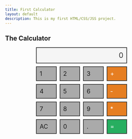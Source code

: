```yaml
---
title: First Calculator
layout: default
description: This is my first HTML/CSS/JSS project.
---
```


## The Calculator

<style>
  .calculator-container {
    display: grid;
    grid-template-columns: repeat(4, 1fr);
    gap: 10px;
    max-width: 300px;
    margin: auto;
  }
  .calculator-output {
    grid-column: span 4;
    padding: 10px;
    background-color: #f5f5f5;
    border: 2px solid #333;
    text-align: right;
    font-size: 24px;
    color: #333
  }
  .calculator-button {
    padding: 10px;
    background-color: #aaa;
    border: 2px solid #333;
    font-size: 20px;
    cursor: pointer;
    transition: background-color 0.3s;
  }
  .calculator-button:hover {
    background-color: #ccc;
  }
  .calculator-operation {
    background-color: #e67e22;
    color: white;
  }
  .calculator-operation:hover {
    background-color: #f39c12;
  }
  .calculator-equals {
    background-color: #27ae60;
    color: white;
  }
  .calculator-equals:hover {
    background-color: #2ecc71;
  }
</style>

<div class="calculator-container">
    <div class="calculator-output" id="output">0</div>
    <div class="calculator-button calculator-number">1</div>
    <div class="calculator-button calculator-number">2</div>
    <div class="calculator-button calculator-number">3</div>
    <div class="calculator-button calculator-operation">+</div>
    <div class="calculator-button calculator-number">4</div>
    <div class="calculator-button calculator-number">5</div>
    <div class="calculator-button calculator-number">6</div>
    <div class="calculator-button calculator-operation">-</div>
    <div class="calculator-button calculator-number">7</div>
    <div class="calculator-button calculator-number">8</div>
    <div class="calculator-button calculator-number">9</div>
    <div class="calculator-button calculator-operation">*</div>
    <div class="calculator-button calculator-clear">AC</div>
    <div class="calculator-button calculator-number">0</div>
    <div class="calculator-button calculator-number">.</div>
    <div class="calculator-button calculator-equals">=</div>
</div>

<script>
  // Declare variables to hold the first number and the operator for calculations
  let firstNumber = null;
  let operator = null;

  // Flag to determine if the next number input should replace the current display or be appended to it
  let nextReady = true;

  // Get references to the calculator's display and various buttons
  const output = document.getElementById("output");
  const numbers = document.querySelectorAll(".calculator-number");
  const operations = document.querySelectorAll(".calculator-operation");
  const clear = document.querySelector(".calculator-clear");
  const equals = document.querySelector(".calculator-equals");

  // Add event listeners to each number button
  numbers.forEach(button => {
      button.addEventListener("click", function() {
          number(button.textContent);
      });
  });

  // Add event listeners to each operation button
  operations.forEach(button => {
      button.addEventListener("click", function() {
          operation(button.textContent);
      });
  });

  // Add event listeners to the clear and equals buttons
  clear.addEventListener("click", clearCalc);
  equals.addEventListener("click", equal);

  // Function to handle number button clicks
  function number(value) {
      if (nextReady) {
          output.innerHTML = value !== "0" ? value : "0";
          nextReady = false;
      } else {
          output.innerHTML += value;
      }
  }

  // Function to handle operation button clicks
  function operation(choice) {
      if (firstNumber === null) {
          firstNumber = parseFloat(output.innerHTML);
          operator = choice;
          nextReady = true;
      } else {
          firstNumber = calculate(firstNumber, parseFloat(output.innerHTML));
          operator = choice;
          output.innerHTML = firstNumber.toString();
          nextReady = true;
      }
  }

  // Function to perform the actual calculation based on the operator
  function calculate(first, second) {
      switch (operator) {
        case "+": return first + second;
        case "-": return first - second;
        case "*": return first * second;
        default: return first;
      }
  }

  // Function to handle the equals button click
  function equal() {
      if (firstNumber !== null) {
          output.innerHTML = calculate(firstNumber, parseFloat(output.innerHTML)).toString();
          firstNumber = null;
          nextReady = true;
      }
  }

  // Function to clear the calculator's display and reset variables
  function clearCalc() {
      firstNumber = null;
      output.innerHTML = "0";
      nextReady = true;
  }
</script>